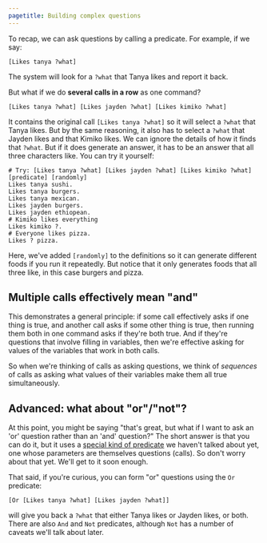 ```yaml
---
pagetitle: Building complex questions
---
```


To recap, we can ask questions by calling a predicate.  For example, if we say:
```step
[Likes tanya ?what]
```
The system will look for a `?what` that Tanya likes and report it back.

But what if we do **several calls in a row** as one command?
```step
[Likes tanya ?what] [Likes jayden ?what] [Likes kimiko ?what]
```
It contains the original call `[Likes tanya ?what]` so it will select a `?what` that Tanya likes.  But by the same reasoning, it also has to select a `?what` that Jayden likes and that Kimiko likes.  We can ignore the details of how it finds that `?what`.  But if it does generate an answer, it has to be an answer that all three characters like.  You can try it yourself:
```Step
# Try: [Likes tanya ?what] [Likes jayden ?what] [Likes kimiko ?what]
[predicate] [randomly]
Likes tanya sushi.
Likes tanya burgers.
Likes tanya mexican.
Likes jayden burgers.
Likes jayden ethiopean.
# Kimiko likes everything
Likes kimiko ?.
# Everyone likes pizza.
Likes ? pizza.
```
Here, we've added `[randomly]` to the definitions so it can generate different foods if you run it repeatedly.  But notice that it only generates foods that all three like, in this case burgers and pizza.

## Multiple calls effectively mean "and"

This demonstrates a general principle: if some call effectively asks if one thing is true, and another call asks if some other thing is true, then running them both in one command asks if they're both true.  And if they're questions that involve filling in variables, then we're effective asking for values of the variables that work in both calls.

So when we're thinking of calls as asking questions, we think of *sequences* of calls as asking what values of their variables make them all true simultaneously.

## Advanced: what about "or"/"not"?

At this point, you might be saying "that's great, but what if I want to ask an 'or' question rather than an 'and' question?"  The short answer is that you can do it, but it uses a [special kind of predicate](higher-order_tasks) we haven't talked about yet, one whose parameters are themselves questions (calls).  So don't worry about that yet.  We'll get to it soon enough.

That said, if you're curious, you can form "or" questions using the `Or` predicate:
```step
[Or [Likes tanya ?what] [Likes jayden ?what]]
```
will give you back a `?what` that either Tanya likes or Jayden likes, or both.  There are also `And` and `Not` predicates, although `Not` has a number of caveats we'll talk about later.

